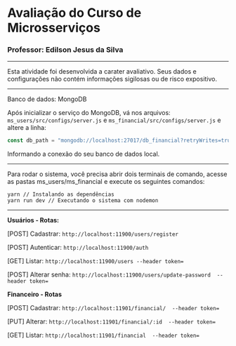 # Avaliação do Curso de Microsserviços
### Professor: Edilson Jesus da Silva

---

Esta atividade foi desenvolvida a carater avaliativo.
Seus dados e configurações não contém informações sigilosas ou de risco expositivo.

---

Banco de dados: MongoDB

Após inicializar o serviço do MongoDB, vá nos arquivos:
``ms_users/src/configs/server.js`` e ``ms_financial/src/configs/server.js``
e altere a linha: 
```js
const db_path = "mongodb://localhost:27017/db_financial?retryWrites=true&w=majority"
```
Informando a conexão do seu banco de dados local.

---

Para rodar o sistema, você precisa abrir dois terminais de comando,
acesse as pastas ms_users/ms_financial e execute os seguintes comandos:

```shell
yarn // Instalando as dependências
yarn run dev // Executando o sistema com nodemon
```

---

**Usuários - Rotas:**

[POST] Cadastrar: ``http://localhost:11900/users/register`` 

[POST] Autenticar: ``http://localhost:11900/auth``

[GET] Listar: ``http://localhost:11900/users --header token=``

[POST] Alterar senha: ``http://localhost:11900/users/update-password  --header token=``

**Financeiro - Rotas**

[POST] Cadastrar: ``http://localhost:11901/financial/  --header token=``

[PUT] Alterar: ``http://localhost:11901/financial/:id  --header token=``

[GET] Listar: ``http://localhost:11901/financial  --header token=``


